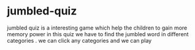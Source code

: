 # jumbled-quiz
jumbled quiz is a interesting game which help the children to gain more  memory power in this quiz we have to find the jumbled word in different categories . we can click any categories and we can play
